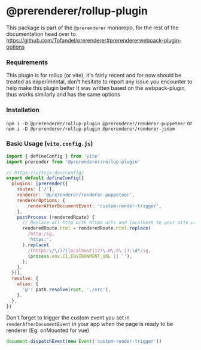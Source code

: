 # @prerenderer/rollup-plugin

This package is part of the `@prerenderer` monorepo, for the rest of the documentation head over to https://github.com/Tofandel/prerenderer#prerendererwebpack-plugin-options

### Requirements
This plugin is for rollup (or vite), it's fairly recent and for now should be treated as experimental, don't hesitate to report any issue you encounter to help make this plugin better
It was written based on the webpack-plugin, thus works similarly and has the same options

### Installation
`npm i -D @prerenderer/rollup-plugin @prerenderer/renderer-puppeteer`
or
`npm i -D @prerenderer/rollup-plugin @prerenderer/renderer-jsdom`

### Basic Usage (`vite.config.js`)
```js
import { defineConfig } from 'vite'
import prerender from '@prerenderer/rollup-plugin'

// https://vitejs.dev/config/
export default defineConfig({
  plugins: [prerender({
    routes: ['/'],
    renderer: '@prerenderer/renderer-puppeteer',
    rendererOptions: {
        renderAfterDocumentEvent: 'custom-render-trigger',
    },
    postProcess (renderedRoute) {
      // Replace all http with https urls and localhost to your site url
      renderedRoute.html = renderedRoute.html.replace(
        /http:/ig,
        'https:',
      ).replace(
        /(https:\/\/)?(localhost|127\.0\.0\.1):\d*/ig,
        (process.env.CI_ENVIRONMENT_URL || ''),
      );
    },
  })],
  resolve: {
    alias: {
      '@': path.resolve(root, './src'),
    },
  },
})

```

Don't forget to trigger the custom event you set in `renderAfterDocumentEvent` in your app when the page is ready to be renderer (Eg: onMounted for vue)

```js
document.dispatchEvent(new Event('custom-render-trigger'))
```
